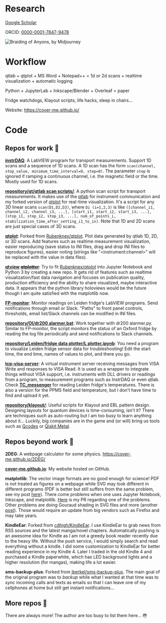 
# Research

[Google Scholar](https://scholar.google.com/citations?user=DwbjlDAAAAAJ)

ORCID: [0000-0001-7847-9478](https://orcid.org/0000-0001-7847-9478)

![Braiding of Anyons, by Midjourney](https://user-images.githubusercontent.com/22870592/230771266-78caa634-10ae-4f19-b044-9681536bc1a0.png "Braiding of Anyons, by Midjourney")

# Workflow

qtlab + qtplot + MS Word + Notepad++ = 1d or 2d scans + realtime visualization + automatic logging

Python + JupyterLab + Inkscape/Blender + Overleaf = paper

Fridge watchdogs, Klayout scripts, life hacks, sleep in chairs...

Website: https://cover-me.github.io/



# Code

## Repos for work :wrench: 

**[instrDAQ](https://github.com/cover-me/instrDAQ)**: A LabVIEW program for transport measurements. Support 1D scans and a sequence of 1D scans. A 1D scan has the form `scan(channel, stop_value, minimum_time_interval=0, step=0)`. The parameter `step` is ignored if ramping a continuous channel, i.e. the magnetic field or the time. Mostly used for 1D scans.

**[repository/qt/qtlab scan scripts/](https://github.com/cover-me/repository/tree/master/qt/qtlab%20scan%20scripts)**: A python scan script for transport measurements. It makes use of the [qtlab](http://qtlab.sourceforge.net/) for instrument communication and my forked version of [qtplot](https://github.com/cover-me/qtplot) for real-time visualization. It's a script for any 3D linear scans `scan(D1,D2,D3)`, where `Di (i=1,2,3)` is like `([channel_i1, channel_i2, channel_i3, ...], [start_i1, start_i2, start_i3, ...], [stop_i1, stop_i2, stop_i3, ...], num_of_points_i, stabilization_time_after_setting_i1_to_in)`. Note that 1D and 2D scans are just special cases of 3D scans.

**[qtplot](https://github.com/cover-me/qtplot)**: Forked from [Rubenknex/qtplot](https://github.com/Rubenknex/qtplot). Plot data generated by qtlab 1D, 2D, or 3D scans. Add features such as realtime measurement visualization, easier reproducing (save status to INI files, drag and drop INI files to reproduce figures), easier noting (strings like "\<instrument:channel\>" will be replaced with the value in data files).

**[qtview](https://github.com/cover-me/qtview) <del>[qtplotter](https://github.com/cover-me/qtplotter)</del>**: Try to fit [Rubenknex/qtplot](https://github.com/Rubenknex/qtplot) into Jupyter Notebook and Python 3 by creating a new repo. It gets rid of features such as realtime visualization/fast data navigation and focuses on publication quality, production efficiency and the ability to share visualized, maybe interactive data. It appears that the python library holoviews would be the future though I am quite satisfied with the matplotlib now.

**[FP-monitor](https://github.com/cover-me/FP-monitor)**: Monitor readings on Leiden fridge's LabVIEW programs. Send notifications through email or Slack. "Paths" to front panel controls, thresholds, email list/Slack channels can be modified in INI files.

**[repository/OI/dr200 alarmer.bat](https://github.com/cover-me/repository/tree/master/OI)**: Work together with dr200 alarmer.py. Similar to FP-monitor, the script monitors the status of an Oxford fridge by reading the log file periodically and send notifications to Slack channels.

**[repository/Leiden/fridge data plotter/L plotter.ipynb](https://github.com/cover-me/repository/tree/master/Leiden/fridge%20data%20plotter)**: You need a program to visualize Leiden fridge sensor data for troubleshooting! Edit the start time, the end time, names of values to plot, and there you go. 

**[tcp-visa-server](https://github.com/cover-me/tcp-visa-server)**: A virtual instrument server receiving messages from VISA Write and responses to VISA Read. It is used as a wrapper to integrate things without VISA support, i.e. instruments with DLL drivers or readings from a program, to measurement programs such as InstrDAQ or even qtlab. Check **[TC_messenger](https://github.com/cover-me/repository/tree/master/Leiden)** for reading Leiden fridge's temperatures. There is also a version for the PPMS field and temperature, but I don't have time to find and upload it yet.

**[repository/klayout/](https://github.com/cover-me/repository/tree/master/klayout)**: Useful scripts for Klayout and EBL pattern design. Designing layouts for quantum devices is time-consuming, isn't it? There are techniques such as auto-routing but I am too busy to learn anything about it... Luckily, big companies are in the game and (or will) bring us tools such as [Qcodes](https://github.com/QCoDeS/Qcodes) or [Qiskit Metal](https://qiskit.org/metal/).

## Repos beyond work :beer:

**2DEG**: A webpage calculator for some physics. https://cover-me.github.io/2DEG/

**[cover-me.github.io](https://github.com/cover-me/cover-me.github.io)**: My website hosted on GitHub.

**matplotlib**: The vector image formats are no good enough for science! PDF is not treated as figures on a webpage while SVG may look different in different programs (PDF is better but still suffers from the same problem, see my post [here](https://cover-me.github.io/2019/02/17/Save-2d-data-as-a-figure.html)). There come problems when one uses Jupyter Notebook, Inkscape, and matplotlib. [Here](https://github.com/matplotlib/matplotlib/pull/17062) is my PR regarding one of the problems. Other problems are doing Gouraud shading in SVG files and more (another [post](https://cover-me.github.io/2020/04/18/Save-2D-data-as-a-figure-III.html)).  Those would require an update from big vendors such as Firefox and may take years.

**KindleEar**: Forked from [cdhigh/KindleEar](https://github.com/cdhigh/KindleEar). I use KindleEar to grab news from RSS sources and the latest manga/novel chapters. Automatically pushing is an awesome idea for Kindle as I am not a greedy book reader recently due to the heavy life. Without the push service, I would simply search and read everything without a kindle. I did some customization to KindleEar for better reading experience in my Kindle 4. Later I traded in the old Kindle 4 and purchased a Kindle paperwhite, which has LED background lights and a higher resolution (for mangas), making life a lot easier. 

**sms-backup-plus**: Forked from [jberkel/sms-backup-plus](https://github.com/jberkel/sms-backup-plus). The main goal of the original program was to _backup_ while what I wanted at that time was to _sync_ incoming calls and texts as emails so that I can leave one of my cellphones at home but still get instant notifications...


## More repos :moyai:

There are always more! The author are too busy to list them here... :flushed:

